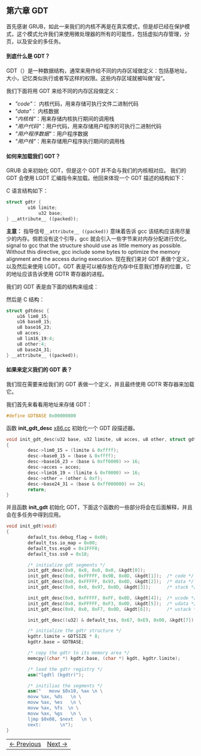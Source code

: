 ## 第六章 GDT

首先感谢 GRUB，如此一来我们的内核不再是在真实模式，但是却已经在保护模式，这个模式允许我们来使用微处理器的所有的可能性，包括虚拟内存管理，分页，以及安全的多任务。

#### 到底什么是 GDT？

GDT（）是一种数据结构，通常来用作给不同的内存区域做定义：包括基地址，大小，记忆类似执行或者写这样的权限。这些内存区域就被叫做“段”。

我们下面将用 GDT 来给不同的内存区段做定义：

* *"code"*： 内核代码，用来存储可执行文件二进制代码
* *"data"*： 内核数据
* *"内核栈"*：用来存储内核执行期间的调用栈
* *"用户代码"*：用户代码，用来存储用户程序的可执行二进制代码
* *"用户程序数据"*：用户程序数据
* *"用户栈"*：用来存储用户程序执行期间的调用栈

#### 如何来加载我们 GDT？

GRUB 会来初始化 GDT，但是这个 GDT 并不会与我们的内核相对应。
我们的 GDT 会使用 LGDT 汇编指令来加载。他回来体现一个 GDT 描述的结构如下：

C 语言结构如下：

```cpp
struct gdtr {
        u16 limite;
            u32 base;
} __attribute__ ((packed));
```

**主意：** 指导信号```__attribute__ ((packed))``` 意味着告诉 gcc 该结构应该用尽量少的内存。倘若没有这个引导，gcc 就会引入一些字节来对内存分配进行优化。signal to gcc that the structure should use as little memory as possible. Without this directive, gcc include some bytes to optimize the memory alignment and the access during execution.
现在我们来对 GDT 表做个定义，以及然后来使用 LGDT。GDT 表是可以被存放在内存中任意我们想存的位置，它的地址应该告诉使用 GDTR 寄存器的进程。

我们的 GDT 表是由下面的结构来组成：

然后是 C 结构：

```cpp
struct gdtdesc {
    u16 lim0_15;
    u16 base0_15;
    u8 base16_23;
    u8 acces;
    u8 lim16_19:4;
    u8 other:4;
    u8 base24_31;
} __attribute__ ((packed));
```

#### 如果来定义我们的 GDT 表？
我们现在需要来给我们的 GDT 表做一个定义，并且最终使用 GDTR 寄存器来加载它。

我们首先来看看用地址来存储 GDT：

```cpp
#define GDTBASE 0x00000800
```

函数 **init_gdt_desc** [x86.cc](https://github.com/SamyPesse/How-to-Make-a-Computer-Operating-System/blob/master/src/kernel/arch/x86/x86.cc) 初始化一个 GDT 段描述器。


```cpp
void init_gdt_desc(u32 base, u32 limite, u8 acces, u8 other, struct gdtdesc *desc)
{
        desc->lim0_15 = (limite & 0xffff);
        desc->base0_15 = (base & 0xffff);
        desc->base16_23 = (base & 0xff0000) >> 16;
        desc->acces = acces;
        desc->lim16_19 = (limite & 0xf0000) >> 16;
        desc->other = (other & 0xf);
        desc->base24_31 = (base & 0xff000000) >> 24;
        return;
}
```

并且函数 **init_gdt** 初始化 GDT，下面这个函数的一些部分将会在后面解释，并且会在多任务中得到应用。

```cpp
void init_gdt(void)
{
        default_tss.debug_flag = 0x00;
        default_tss.io_map = 0x00;
        default_tss.esp0 = 0x1FFF0;
        default_tss.ss0 = 0x18;

        /* initialize gdt segments */
        init_gdt_desc(0x0, 0x0, 0x0, 0x0, &kgdt[0]);
        init_gdt_desc(0x0, 0xFFFFF, 0x9B, 0x0D, &kgdt[1]);  /* code */
        init_gdt_desc(0x0, 0xFFFFF, 0x93, 0x0D, &kgdt[2]);  /* data */
        init_gdt_desc(0x0, 0x0, 0x97, 0x0D, &kgdt[3]);      /* stack */

        init_gdt_desc(0x0, 0xFFFFF, 0xFF, 0x0D, &kgdt[4]);  /* ucode */
        init_gdt_desc(0x0, 0xFFFFF, 0xF3, 0x0D, &kgdt[5]);  /* udata */
        init_gdt_desc(0x0, 0x0, 0xF7, 0x0D, &kgdt[6]);      /* ustack */

        init_gdt_desc((u32) & default_tss, 0x67, 0xE9, 0x00, &kgdt[7]); /* descripteur de tss */

        /* initialize the gdtr structure */
        kgdtr.limite = GDTSIZE * 8;
        kgdtr.base = GDTBASE;

        /* copy the gdtr to its memory area */
        memcpy((char *) kgdtr.base, (char *) kgdt, kgdtr.limite);

        /* load the gdtr registry */
        asm("lgdtl (kgdtr)");

        /* initiliaz the segments */
        asm("   movw $0x10, %ax \n \
        movw %ax, %ds   \n \
        movw %ax, %es   \n \
        movw %ax, %fs  \n \
        movw %ax, %gs   \n \
        ljmp $0x08, $next   \n \
        next:       \n");
}
```

<table><tr><td><a href="../Chapter-5/README.md" >&larr; Previous</a></td><td><a href="../Chapter-7/README.md" >Next &rarr;</a></td></tr></table>

